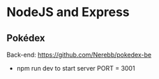 # NodeJS and Express

## Pokédex

Back-end: https://github.com/Nerebb/pokedex-be

- npm run dev to start server PORT = 3001